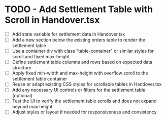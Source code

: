 # TODO - Add Settlement Table with Scroll in Handover.tsx

- [ ] Add state variable for settlement data in Handover.tsx
- [ ] Add a new section below the existing orders table to render the settlement table
- [ ] Use a container div with class "table-container" or similar styles for scroll and fixed max-height
- [ ] Define settlement table columns and rows based on expected data structure
- [ ] Apply fixed min-width and max-height with overflow scroll to the settlement table container
- [ ] Reuse or adapt existing CSS styles for scrollable tables in Handover.tsx
- [ ] Add any necessary UI controls or filters for the settlement table (optional)
- [ ] Test the UI to verify the settlement table scrolls and does not expand beyond max height
- [ ] Adjust styles or layout if needed for responsiveness and consistency

